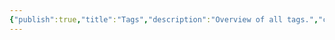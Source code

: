 ```yaml
---
{"publish":true,"title":"Tags","description":"Overview of all tags.","created":"Thursday, April 11th 2024, 4:45:15 pm","modified":"Friday, April 26th 2024, 11:22:49 pm","cssclasses":"mado-heading"}
---
```


